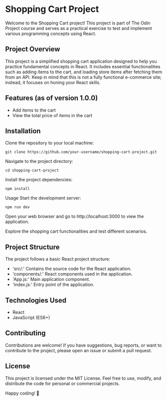 # Shopping Cart Project
Welcome to the Shopping Cart project! This project is part of The Odin Project course and serves as a practical exercise to test and implement various programming concepts using React.

## Project Overview
This project is a simplified shopping cart application designed to help you practice fundamental concepts in React. It includes essential functionalities such as adding items to the cart, and loading store items after fetching them from an API. Keep in mind that this is not a fully functional e-commerce site; instead, it focuses on honing your React skills.

## Features (as of version 1.0.0)
* Add items to the cart
* View the total price of items in the cart

## Installation
Clone the repository to your local machine:

```
git clone https://github.com/your-username/shopping-cart-project.git
```
Navigate to the project directory:
```
cd shopping-cart-project
```
Install the project dependencies:
```
npm install
```
Usage
Start the development server:
```
npm run dev
```
Open your web browser and go to http://localhost:3000 to view the application.

Explore the shopping cart functionalities and test different scenarios.

## Project Structure
The project follows a basic React project structure:

* 'src/:' Contains the source code for the React application.
* 'components/:' React components used in the application.
* 'App.js:' Main application component.
* 'index.js:' Entry point of the application.
## Technologies Used
* React
* JavaScript (ES6+)

## Contributing
Contributions are welcome! If you have suggestions, bug reports, or want to contribute to the project, please open an issue or submit a pull request.

## License
This project is licensed under the MIT License. Feel free to use, modify, and distribute the code for personal or commercial projects.

Happy coding! 🚀
